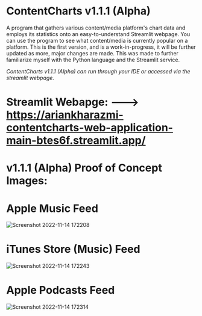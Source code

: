 # ContentCharts v1.1.1 (Alpha)
A program that gathers various content/media platform's chart data and employs its statistics onto an easy-to-understand Streamlit webpage. 
You can use the program to see what content/media is currently popular on a platform.
This is the first version, and is a work-in-progress, it will be further updated as more, major changes are made.
This was made to further familiarize myself with the Python language and the Streamlit service. 

*ContentCharts v1.1.1 (Alpha) can run through your IDE or accessed via the streamlit webpage.*


# Streamlit Webapge: ---> https://ariankharazmi-contentcharts-web-application-main-btes6f.streamlit.app/

# **v1.1.1 (Alpha) Proof of Concept Images:**

# Apple Music Feed
![Screenshot 2022-11-14 172208](https://user-images.githubusercontent.com/100003892/201781443-7e552ec6-a7de-4446-ba48-0964b2ab0883.png)
# iTunes Store (Music) Feed
![Screenshot 2022-11-14 172243](https://user-images.githubusercontent.com/100003892/201781450-162981d6-e81d-4394-9c5c-086e219dee9a.png)
# Apple Podcasts Feed
![Screenshot 2022-11-14 172314](https://user-images.githubusercontent.com/100003892/201781457-82154b6c-96f0-4b4a-b820-3d55b7be3c73.png)

